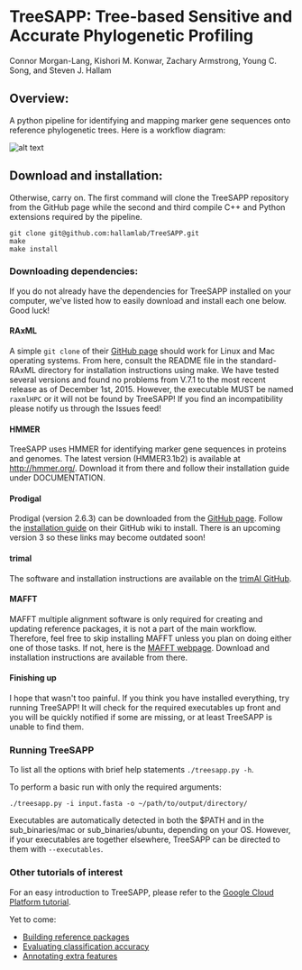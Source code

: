 # TreeSAPP: Tree-based Sensitive and Accurate Phylogenetic Profiling

Connor Morgan-Lang, Kishori M. Konwar, Zachary Armstrong, Young C. Song, and Steven J. Hallam

## Overview:

A python pipeline for identifying and mapping marker gene sequences onto reference phylogenetic trees.
 Here is a workflow diagram:

![alt text](https://github.com/hallamlab/TreeSAPP/blob/fastsearch/dev_utils/pipeline_figure_horizontal.png)

## Download and installation:

Otherwise, carry on. The first command will clone the TreeSAPP repository
from the GitHub page while the second and third compile C++ and Python extensions
required by the pipeline.

```
git clone git@github.com:hallamlab/TreeSAPP.git
make
make install
```

### Downloading dependencies:

If you do not already have the dependencies for TreeSAPP installed on your computer,
 we've listed how to easily download and install each one below. Good luck!

#### RAxML
A simple `git clone` of their [GitHub page](https://github.com/stamatak/standard-RAxML) should work
for Linux and Mac operating systems. From here, consult the README file in the standard-RAxML directory for
installation instructions using make.
We have tested several versions and found no problems from V.7.1 to the most recent release as of 
December 1st, 2015. However, the executable MUST be named `raxmlHPC` or it will not be found by TreeSAPP!
If you find an incompatibility please notify us through the Issues feed!

#### HMMER
TreeSAPP uses HMMER for identifying marker gene sequences in proteins and genomes.
The latest version (HMMER3.1b2) is available at http://hmmer.org/.
Download it from there and follow their installation guide under DOCUMENTATION.

#### Prodigal
Prodigal (version 2.6.3) can be downloaded from the [GitHub page](https://github.com/hyattpd/Prodigal).
Follow the [installation guide](https://github.com/hyattpd/Prodigal/wiki/installation) on their GitHub wiki to install.
There is an upcoming version 3 so these links may become outdated soon!

#### trimal
The software and installation instructions are available on the
[trimAl GitHub](https://github.com/scapella/trimal).

#### MAFFT
 MAFFT multiple alignment software is only required for creating and updating reference packages,
 it is not a part of the main workflow. Therefore, feel free to skip installing MAFFT unless you plan on
 doing either one of those tasks. If not, here is the [MAFFT webpage](https://mafft.cbrc.jp/alignment/software/).
 Download and installation instructions are available from there.

#### Finishing up
I hope that wasn't too painful. If you think you have installed everything, try running TreeSAPP!
It will check for the required executables up front and you will be
quickly notified if some are missing, or at least TreeSAPP is unable to find them.

### Running TreeSAPP

To list all the options with brief help statements `./treesapp.py -h`.

To perform a basic run with only the required arguments:
```
./treesapp.py -i input.fasta -o ~/path/to/output/directory/
```
Executables are automatically detected in both the $PATH and in the
sub_binaries/mac or sub_binaries/ubuntu, depending on your OS. However, if your executables
are together elsewhere, TreeSAPP can be directed to them with `--executables`.


### Other tutorials of interest

For an easy introduction to TreeSAPP,
please refer to the [Google Cloud Platform tutorial](https://github.com/hallamlab/TreeSAPP/blob/fastsearch/GCP_tutorial.md).

Yet to come:

- [Building reference packages]()
- [Evaluating classification accuracy]()
- [Annotating extra features]()

